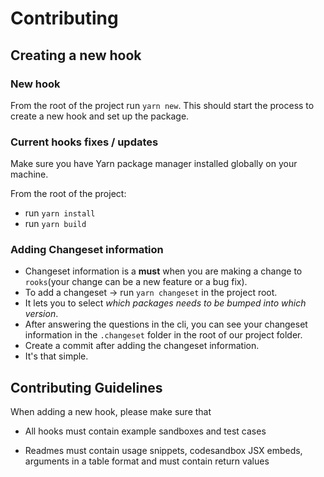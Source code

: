 # Contributing

## Creating a new hook

### New hook

From the root of the project run `yarn new`. This should start the process to create a new hook and set up the package.

### Current hooks fixes / updates

Make sure you have Yarn package manager installed globally on your machine.

From the root of the project:

- run `yarn install`
- run `yarn build`

### Adding Changeset information

- Changeset information is a **must** when you are making a change to `rooks`(your change can be a new feature or a bug fix).
- To add a changeset -> run `yarn changeset` in the project root.
- It lets you to select _which packages needs to be bumped into which version_.
- After answering the questions in the cli, you can see your changeset information in the `.changeset` folder in the root of our project folder.
- Create a commit after adding the changeset information.
- It's that simple.

## Contributing Guidelines

When adding a new hook, please make sure that

- All hooks must contain example sandboxes and test cases

- Readmes must contain usage snippets, codesandbox JSX embeds, arguments in a table format and must contain return values
